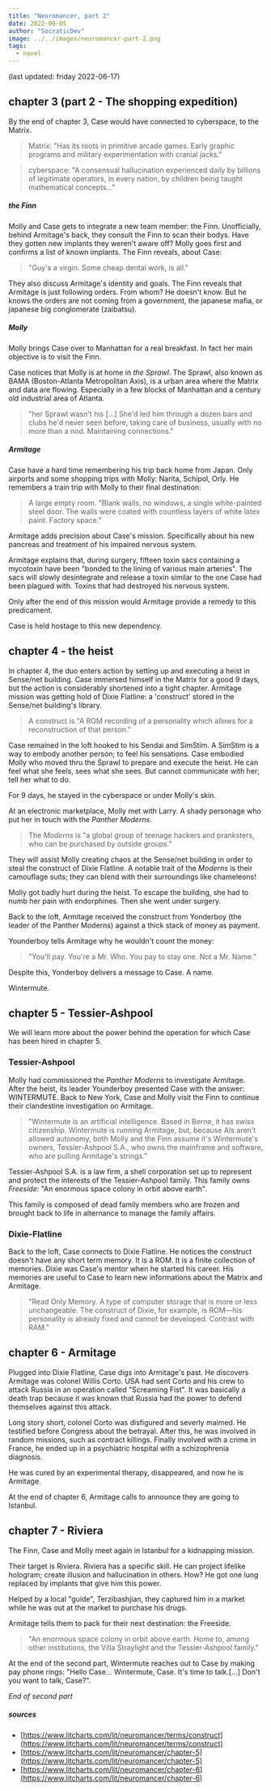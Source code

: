 ```yaml
---
title: "Neuromancer, part 2"
date: 2022-06-05
author: "SocraticDev"
image: ../../images/neuromancer-part-2.png
tags:
  - novel
---
```

(last updated: friday 2022-06-17)

## chapter 3 (part 2 - The shopping expedition)
By the end of chapter 3, Case would have connected to cyberspace, to the Matrix.

> Matrix: "Has its roots in primitive arcade games. Early graphic programs and military experimentation with cranial jacks."

> cyberspace: "A consensual hallucination experienced daily by billions of legitimate operators, in every nation, by children being taught mathematical concepts..."

##### the Finn
Molly and Case gets to integrate a new team member: the Finn. Unofficially, behind Armitage's back, they consult the Finn to scan their bodys. Have they gotten new implants they weren't aware off? Molly goes first and confirms a list of known implants. The Finn reveals, about Case: 

> "Guy's a virgin. Some cheap dental work, is all."

They also discuss Armitage's identity and goals. The Finn reveals that Armitage is just following orders. From whom? He doesn't know. But he knows the orders are not coming from a government, the japanese mafia, or japanese big conglomerate (zaibatsu).

##### Molly
Molly brings Case over to Manhattan for a real breakfast. In fact her main objective is to visit the Finn.

Case notices that Molly is at home in _the Sprawl_. The Sprawl, also known as BAMA (Boston-Atlanta Metropolitan Axis), is a urban area where the Matrix and data are flowing. Especially in a few blocks of Manhattan and a century old industrial area of Atlanta.

> "her Sprawl wasn't his [...] She'd led him through a dozen bars and clubs he'd never seen before, taking care of business, usually with no more than a nod. Maintaining connections."

##### Armitage

Case have a hard time remembering his trip back home from Japan. Only airports and some shopping trips with Molly: Narita, Schipol, Orly. He remembers a train trip with Molly to their final destination: 

> A large empty room. "Blank walls, no windows, a single white-painted steel door. The walls were coated with countless layers of white latex paint. Factory space."

Armitage adds precision about Case's mission. Specifically about his new pancreas and treatment of his impaired nervous system. 

Armitage explains that, during surgery, fifteen toxin sacs containing a mycotoxin have been "bonded to the lining of various main arteries". The sacs will slowly desintegrate and release a toxin similar to the one Case had been plagued with. Toxins that had destroyed his nervous system.

Only after the end of this mission would Armitage provide a remedy to this predicament.

Case is held hostage to this new dependency.

## chapter 4 - the heist

In chapter 4, the duo enters action by setting up and executing a heist in
Sense/net building. Case immersed himself in the Matrix for a good 9 days, but
the action is considerably shortened into a tight chapter. Armitage mission was
getting hold of Dixie Flatline: a 'construct' stored in the Sense/net
building's library. 

> A construct is "A ROM recording of a personality which allows for a reconstruction of that person."

Case remained in the loft hooked to his Sendai and SimStim. A SimStim is a way to embody another person; to feel his sensations. Case embodied Molly who moved thru the Sprawl to prepare and execute the heist. He can feel what she feels, sees what she sees. But cannot communicate with her; tell her what to do.

For 9 days, he stayed in the cyberspace or under Molly's skin.

At an electronic marketplace, Molly met with Larry. A shady personage who put her in touch with the _Panther Moderns_. 

> The _Moderns_ is "a global group of teenage hackers and pranksters, who can be purchased by outside groups." 
 
They will assist Molly creating chaos at the Sense/net building in order to steal the construct of Dixie Flatline. A notable trait of the _Moderns_ is their camouflage suits; they can blend with their surroundings like chameleons!

Molly got badly hurt during the heist. To escape the building, she had to numb her pain with endorphines. Then she went under surgery.

Back to the loft, Armitage received the construct from Yonderboy (the leader of the Panther Moderns) against a thick stack of money as payment.

Younderboy tells Armitage why he wouldn't count the money:

>"You'll pay. You're a Mr. Who. You pay to stay one. Not a Mr. Name."

Despite this, Yonderboy delivers a message to Case. A name.

Wintermute.

## chapter 5 - Tessier-Ashpool

We will learn more about the power behind the operation for which Case has been
hired in chapter 5.

### Tessier-Ashpool
Molly had commissioned the _Panther Moderns_ to investigate Armitage.
After the heist, its leader Younderboy presented Case with the answer:
WINTERMUTE. Back to New York, Case and Molly visit the Finn to continue their clandestine
investigation on Armitage. 

> "Wintermute is an artificial intelligence. Based in Berne, it has swiss
> citizenship. Wintermute is running Armitage, but, because AIs aren't allowed
> autonomy, both Molly and the Finn assume it's Wintermute's owners,
> Tessier-Ashpool S.A., who owns the mainframe and software, who are pulling
> Armitage's strings."

Tessier-Ashpool S.A. is a law firm, a shell corporation set up to represent and
protect the interests of the Tessier-Ashpool family. This family owns
_Freeside_: "An enormous space colony in orbit above earth". 

This family is composed of dead family members who are frozen and brought back
to life in alternance to manage the family affairs.

### Dixie-Flatline

Back to the loft, Case connects to Dixie Flatline. He notices the construct
doesn't have any short term memory. It is a ROM. It is a finite collection of memories.
Dixie was Case's mentor when he started his career. His memories are useful to
Case to learn new informations about the Matrix and Armitage.

> "Read Only Memory. A type of computer storage that is more or less
> unchangeable. The construct of Dixie, for example, is ROM—his personality is
> already fixed and cannot be developed. Contrast with RAM."

## chapter 6 - Armitage

Plugged into Dixie Flatline, Case digs into Armitage's past. He discovers
Armitage was colonel Willis Corto. USA had sent Corto and his crew to attack Russia
in an operation called "Screaming Fist". It was basically a death trap because
it was known that Russia had the power to defend themselves against this attack.

Long story short, colonel Corto was disfigured and severly maimed. He testified
before Congress about the betrayal. After this, he was involved in random
missions, such as contract killings. Finally involved with a crime in
France, he ended up in a psychiatric hospital with a schizophrenia diagnosis.

He was cured by an experimental therapy, disappeared, and now he is Armitage.

At the end of chapter 6, Armitage calls to announce they are going to Istanbul.

## chapter 7 - Riviera

The Finn, Case and Molly meet again in Istanbul for a kidnapping mission. 

Their target is Riviera. Riviera has a specific skill. He can project lifelike hologram; create
illusion and hallucination in others. How? He got one lung replaced by implants
that give him this power.

Helped by a local "guide", Terzibashjian, they captured him in a
market while he was out at the market to purchase his drugs.

Armitage tells them to pack for their next destination: the Freeside.

> "An enormous space colony in orbit above earth. Home to, among other 
> institutions, the Villa Straylight and the Tessier-Ashpool family."

At the end of the second part, Wintermute reaches out to Case by making pay
phone rings: "Hello Case... Wintermute, Case. It's time to talk.[...] Don't you
want to talk, Case?".

_End of second part_

##### sources

- [https://www.litcharts.com/lit/neuromancer/terms/construct](https://www.litcharts.com/lit/neuromancer/terms/construct)
- [https://www.litcharts.com/lit/neuromancer/chapter-5](https://www.litcharts.com/lit/neuromancer/chapter-5)
- [https://www.litcharts.com/lit/neuromancer/chapter-6](https://www.litcharts.com/lit/neuromancer/chapter-6)